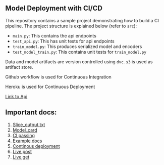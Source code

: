 ## Model Deployment with CI/CD

This repository contains a sample project demonstrating how to build a CI pipeline. The project structure is explained below (refer to `src`):

- `main.py`: This contains the api endpoints
- `test_api.py`: This has unit tests for api endpoints
- `train_model.py`: This produces serialized model and encoders
- `test_model_train.py`: This contains unit tests for `train_model.py`

Data and model artifacts are version controlled using `dvc`. `s3` is used as artifact store.

Github workflow is used for Continuous Integration

Heroku is used for Continuous Deployment

[Link to Api](https://gun-model-deployment.herokuapp.com/)

## Important docs:

1. [Slice_output.txt](./src/slice_output.txt)
2. [Model_card](./src/model_card.md)
3. [CI passing](./screenshots/continous_integration.png)
4. [Example docs](./screenshots/example.png)
5. [Continous deployment](./screenshots/continous_deployment.png)
6. [Live post](./screenshots/live_post.png)
7. [Live get](./screenshots/live_get.png)
